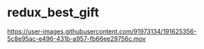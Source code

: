 # redux_best_gift




https://user-images.githubusercontent.com/91973134/191625356-5c8e95ac-e496-431b-a957-fb66ee29756c.mov

